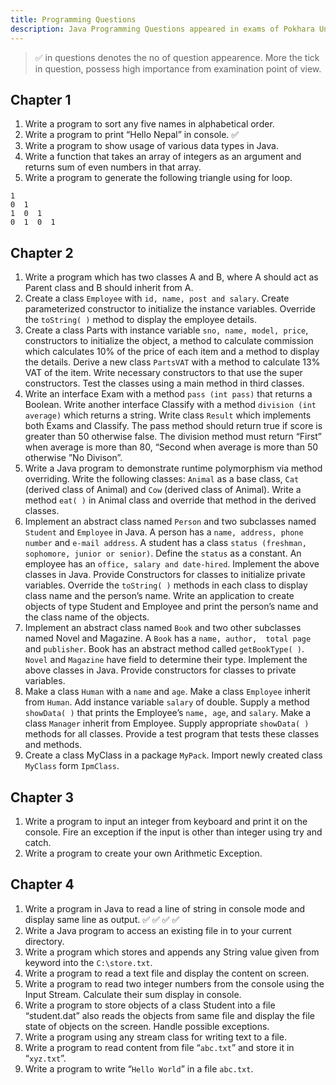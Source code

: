 ```yaml
---
title: Programming Questions
description: Java Programming Questions appeared in exams of Pokhara University Bachelors Degree.
---
```


> ✅ in questions denotes the no of question appearence. More the tick in question, possess high importance from examination point of view.  

## Chapter 1

1.	Write a program to sort any five names in alphabetical order.
2.	Write a program to print “Hello Nepal” in console. ✅
3.	Write a program to show usage of various data types in Java.
4.	Write a function that takes an array of integers as an argument and returns sum of even numbers in that array.
5.	Write a program to generate the following triangle using for loop.  
```
1  
0  1  
1  0  1  
0  1  0  1
```

## Chapter 2

1. Write a program which has two classes A and B, where A should act as Parent class and B should inherit from A.
2. Create a class ```Employee``` with ```id, name, post and salary```. Create parameterized constructor to initialize the instance variables. Override the ```toString( )``` method to display the employee details.  
3.	Create a class Parts with instance variable ```sno, name, model, price```, constructors to initialize the object, a method to calculate commission which calculates 10% of the price of each item and a method to display the details. Derive a new class ```PartsVAT``` with a method to calculate 13% VAT of the item. Write necessary constructors to that use the super constructors. Test the classes using a main method in third classes.   
4.	Write an interface Exam with a method ```pass (int pass)``` that returns a Boolean. Write another interface Classify with a method ```division (int average)``` which returns a string. Write class ```Result``` which implements both Exams and Classify. The pass method should return true if score is greater than 50 otherwise false. The division method must return “First” when average is more than 80, “Second when average is more than 50 otherwise ”No Divison”.  
5.	Write a Java program to demonstrate runtime polymorphism via method overriding. Write the following classes: ```Animal``` as a base class, ```Cat``` (derived class of Animal) and ```Cow``` (derived class of Animal). Write a method ```eat( )``` in Animal class and override that method in the derived classes.   
6.	Implement an abstract class named ```Person``` and two subclasses named ```Student``` and ```Employee``` in Java. A person has a ```name, address, phone number``` and ```e-mail address```. A student has a class ```status (freshman, sophomore, junior or senior)```. Define the ```status``` as a constant. An employee has an ```office, salary and date-hired```. Implement the above classes in Java. Provide Constructors for classes to initialize private variables. Override the ```toString( )``` methods in each class to display class name and the person’s name. Write an application to create objects of type Student and Employee and print the person’s name and the class name of the objects.  
7.	Implement an abstract class named ```Book``` and two other subclasses named Novel and Magazine. A ```Book``` has a ```name, author,  total page``` and ```publisher```. Book has an abstract method called ```getBookType( )```. ```Novel``` and ```Magazine``` have field to determine their type. Implement the above classes in Java. Provide constructors for classes to private variables.  
8.	Make a class ```Human``` with a ```name``` and ```age```. Make a class ```Employee``` inherit from ```Human```. Add instance variable ```salary``` of double. Supply a method ```showData( )``` that prints the Employee’s ```name, age```, and ```salary```. Make a class ```Manager``` inherit from Employee. Supply appropriate ```showData( )``` methods for all classes. Provide a test program that tests these classes and methods.  
9. Create a class MyClass in a package ```MyPack```. Import newly created class ```MyClass``` form ```IpmClass```.  

## Chapter 3

1. Write a program to input an integer from keyboard and print it on the console. Fire an exception if the input is other than integer using try and catch.
2. Write a program to create your own Arithmetic Exception.  

## Chapter 4

1.	Write a program in Java to read a line of string in console mode and display same line as output. ✅ ✅ ✅ ✅
2.	Write a Java program to access an existing file in to your current directory.
3.	Write a program which stores and appends any String value given from keyword into the ```C:\store.txt```.
4.	Write a program to read a text file and display the content on screen.
5.	Write a program to read two integer numbers from the console using the Input Stream. Calculate their sum display in console.
6.	Write a program to store objects of a class Student into a file “student.dat” also reads the objects from same file and display the file state of objects on the screen. Handle possible exceptions.
7.	Write a program using any stream class for writing text to a file.
8.	Write a program to read content from file “```abc.txt```” and store it in “```xyz.txt```”.
9.	Write a program to write “```Hello World```” in a file ```abc.txt```.


